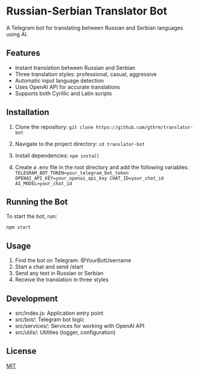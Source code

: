 # Russian-Serbian Translator Bot

A Telegram bot for translating between Russian and Serbian languages using AI.

## Features

- Instant translation between Russian and Serbian
- Three translation styles: professional, casual, aggressive
- Automatic input language detection
- Uses OpenAI API for accurate translations
- Supports both Cyrillic and Latin scripts

## Installation

1. Clone the repository:
   `
   git clone https://github.com/gthrm/translator-bot
   `

2. Navigate to the project directory:
   `
   cd translator-bot
   `

3. Install dependencies:
   `
   npm install
   `

4. Create a .env file in the root directory and add the following variables:
   `
    TELEGRAM_BOT_TOKEN=your_telegram_bot_token
    OPENAI_API_KEY=your_openai_api_key
    CHAT_ID=your_chat_id
    AI_MODEL=your_chat_id
   `

## Running the Bot

To start the bot, run:

`
npm start
`

## Usage

1. Find the bot on Telegram: @YourBotUsername
2. Start a chat and send /start
3. Send any text in Russian or Serbian
4. Receive the translation in three styles

## Development

- src/index.js: Application entry point
- src/bot/: Telegram bot logic
- src/services/: Services for working with OpenAI API
- src/utils/: Utilities (logger, configuration)

## License

[MIT](https://choosealicense.com/licenses/mit/)